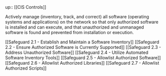 up:: [[CIS Controls]]

Actively manage (inventory, track, and correct) all software (operating systems and applications) on the network so that only authorized software is installed and can execute, and that unauthorized and unmanaged software is found and prevented from installation or execution.

[[Safeguard 2.1 - Establish and Maintain a Software Inventory]]
[[Safeguard 2.2 - Ensure Authorized Software is Currently Supported]]
[[Safeguard 2.3 - Address Unauthorized Software]]
[[Safeguard 2.4 - Utilize Automated Software Inventory Tools]]
[[Safeguard 2.5 - Allowlist Authorized Software]]
[[Safeguard 2.6 - Allowlist Authorized Libraries]]
[[Safeguard 2.7 - Allowlist Authorized Scripts]]
